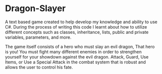 # Dragon-Slayer
A text based game created to help develop my knowledge and ability to use C#.
During the process of writing this code I learnt about how to utilize different concepts such as
classes, inheritance, lists, public and private variables, parameters, and more.

The game itself consists of a hero who must slay an evil dragon,
That hero is you!
You must fight many different enemies in order to strengthen yourself for your showdown against the evil dragon.
Attack, Guard, Use Items, or Use a Special Attack in the combat system that is robust and allows the user to control his fate.



